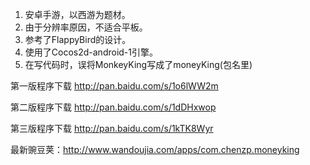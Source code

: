 1. 安卓手游，以西游为题材。
2. 由于分辨率原因，不适合平板。
3. 参考了FlappyBird的设计。
4. 使用了Cocos2d-android-1引擎。
5. 在写代码时，误将MonkeyKing写成了moneyKing(包名里)

第一版程序下载 http://pan.baidu.com/s/1o6lWW2m

第二版程序下载 http://pan.baidu.com/s/1dDHxwop

第三版程序下载 http://pan.baidu.com/s/1kTK8Wyr

最新豌豆荚：http://www.wandoujia.com/apps/com.chenzp.moneyking
